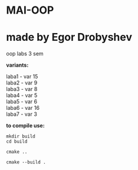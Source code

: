 # MAI-OOP
# made by Egor Drobyshev
oop labs 3 sem

**variants:**

laba1 - var 15  
laba2 - var 9  
laba3 - var 8  
laba4 - var 5  
laba5 - var 6  
laba6 - var 16  
laba7 - var 3  

**to compile use:**

```
mkdir build
cd build

cmake ..

cmake --build .
```
